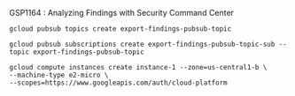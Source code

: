GSP1164 :  Analyzing Findings with Security Command Center 


```
gcloud pubsub topics create export-findings-pubsub-topic

gcloud pubsub subscriptions create export-findings-pubsub-topic-sub --topic export-findings-pubsub-topic
```


```
gcloud compute instances create instance-1 --zone=us-central1-b \
--machine-type e2-micro \
--scopes=https://www.googleapis.com/auth/cloud-platform
```

